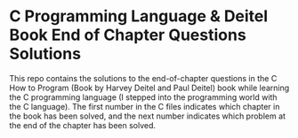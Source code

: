 # C Programming Language & Deitel Book End of Chapter Questions Solutions


This repo contains the solutions to the end-of-chapter questions in the C How to Program
(Book by Harvey Deitel and Paul Deitel) book while learning the C programming language
(I stepped into the programming world with the C language). The first number in 
the C files indicates which chapter in the book has been solved, and the next 
number indicates which problem at the end of the chapter has been solved.

